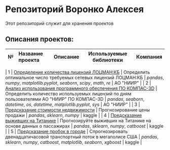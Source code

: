 # Репозиторий Воронко Алексея

Этот репозиторий служит для хранения проектов

## Описания проектов:

| № |Название проекта | Описание | Используемые библиотеки | Компания | 
| :--: | :---------------------- | :---------------------- | :----------------------: |:---------------------- |

| 1 | [Определение количества лицензий ЛОЦМАН:КБ](determining_number_licenses_lodsman) | Определить оптимальное число требуемых сетевых лицензий ЛОЦМАН:КБ | *pandas*, *numpy*, *matplotlib.pyplot*, *seaborn*, *scipy*,  *math*, *re* | АО "НИИР" |
| 2 | [Анализ использования программного обеспечения ПО КОМПАС-3D](kompas_users_count) | Определить количество используемых лицензий по дням пользователями АО "НИИР" ПО КОМПАС-3D | *pandas*, *seaborn*, *datetime*, *os*, *datetime*, *matplotlib.pyplot*, *sys* | АО "НИИР" |
| 3 | [Предсказание стоимости недвижимости](predict_house_prices) | Прогнозирование цены продажи | *pandas*, *sklearn*, *numpy* | kaggle |
| 4 | [Предсказание выживших на Титанике](predict_titanic_survival) | Прогнозируйте выживших на Титанике на основе данных о пассажирах | *pandas*, *sklearn*, *numpy*, *catboost* | kaggle |
| 5 | [Предсказание пробок в городе](tabular_playground_series_mar_2022) | Спрогнозировать двенадцатичасовой транспортный поток в мегаполисе США | *pandas*, *sklearn*, *numpy*, *catboost*, *matplotlib*, *seaborn*, *xgboost*  | kaggle |
